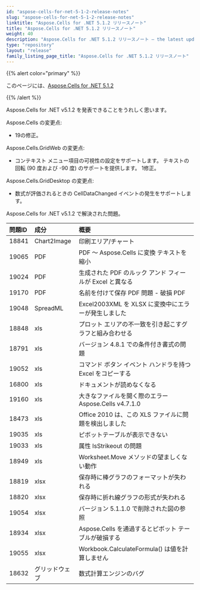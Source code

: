 ```yaml
---
id: "aspose-cells-for-net-5-1-2-release-notes"
slug: "aspose-cells-for-net-5-1-2-release-notes"
linktitle: "Aspose.Cells for .NET 5.1.2 リリースノート"
title: "Aspose.Cells for .NET 5.1.2 リリースノート"
weight: 40
description: "Aspose.Cells for .NET 5.1.2 リリースノート – the latest updates and fixes."
type: "repository"
layout: "release"
family_listing_page_title: "Aspose.Cells for .NET 5.1.2 リリースノート"
---
```

{{% alert color="primary" %}} 

このページには、[Aspose.Cells for .NET 5.1.2](https://releases.aspose.com/cells/net/new-releases/aspose.cells-for-.net-5.1.2/)

{{% /alert %}} 

Aspose.Cells for .NET v5.1.2 を発表できることをうれしく思います。

 Aspose.Cells の変更点:

- 19の修正。

 Aspose.Cells.GridWeb の変更点:

- コンテキスト メニュー項目の可視性の設定をサポートします。
テキストの回転 (90 度および -90 度) のサポートを提供します。
 1修正。



 Aspose.Cells.GridDesktop の変更点:

- 数式が評価されるときの CellDataChanged イベントの発生をサポートします。



 Aspose.Cells for .NET v5.1.2 で解決された問題。

|**問題ID** |**成分** |**概要** |
|:- |:- |:- |
|18841 |Chart2Image|印刷エリア/チャート|
|19065 | PDF|PDF ～ Aspose.Cells に変換 テキストを縮小|
|19024 | PDF|生成された PDF のルック アンド フィールが Excel と異なる|
|19170 | PDF|名前を付けて保存 PDF 問題 - 破損 PDF|
|19048 | SpreadML| Excel2003XML を XLSX に変換中にエラーが発生しました|
|18848 |xls|プロット エリアの不一致を引き起こすグラフと組み合わせる|
|18791 |xls|バージョン 4.8.1 での条件付き書式の問題|
|19052 |xls|コマンド ボタン イベント ハンドラを持つ Excel をコピーする|
|16800 |xls|ドキュメントが読めなくなる|
|19160 |xls|大きなファイルを開く際のエラー Aspose.Cells v4.7.1.0|
|18473 |xls| Office 2010 は、この XLS ファイルに問題を検出しました|
|19035 |xls|ピボットテーブルが表示できない|
|19033 |xls|属性 IsStrikeout の問題|
|18949 |xls|Worksheet.Move メソッドの望ましくない動作|
|18819 | xlsx|保存時に棒グラフのフォーマットが失われる|
|18820 | xlsx|保存時に折れ線グラフの形式が失われる|
|19054 | xlsx|バージョン 5.1.1.0 で削除された図の参照|
|18934 | xlsx|Aspose.Cells を通過するとピボット テーブルが破損する|
|19055 | xlsx|Workbook.CalculateFormula() は値を計算しません|
|18632 |グリッドウェブ|数式計算エンジンのバグ|

